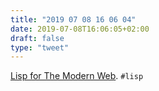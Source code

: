 ```yaml
---
title: "2019 07 08 16 06 04"
date: 2019-07-08T16:06:05+02:00
draft: false
type: "tweet"
---
```

[Lisp for The Modern Web](http://vito.sdf.org/lispweb3.html). `#lisp`
